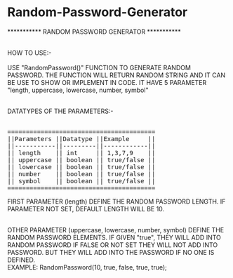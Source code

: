 # Random-Password-Generator
***********  RANDOM PASSWORD GENERATOR  ***********<br/><br/>

HOW TO USE:-<br/><br/>
USE "RandomPassword()" FUNCTION TO GENERATE RANDOM PASSWORD.
THE FUNCTION WILL RETURN RANDOM STRING AND IT CAN BE USE TO SHOW OR IMPLEMENT IN CODE.
IT HAVE 5 PARAMETER "length, uppercase, lowercase, number, symbol"<br/><br/>

DATATYPES OF THE PARAMETERS:-<br/><br/>
<pre>
========================================
||Parameters ||Datatype ||Example     ||
||-----------||---------||------------||
|| length    || int     || 1,3,7,9    ||
|| uppercase || boolean || true/false ||
|| lowercase || boolean || true/false ||
|| number    || boolean || true/false ||
|| symbol    || boolean || true/false ||
========================================
</pre>

FIRST PARAMETER (length) DEFINE THE RANDOM PASSWORD LENGTH. IF PARAMETER NOT SET, DEFAULT LENGTH WILL BE 10.<br/><br/>

OTHER PARAMETER (uppercase, lowercase, number, symbol) DEFINE THE RANDOM PASSWORD ELEMENTS. IF GIVEN "true", THEY WILL ADD INTO RANDOM PASSWORD IF FALSE OR NOT SET THEY WILL NOT ADD INTO PASSWORD. BUT THEY WILL ADD INTO THE PASSWORD IF NO ONE IS DEFINED.<br/>
EXAMPLE:
RandomPassword(10, true, false, true, true);
